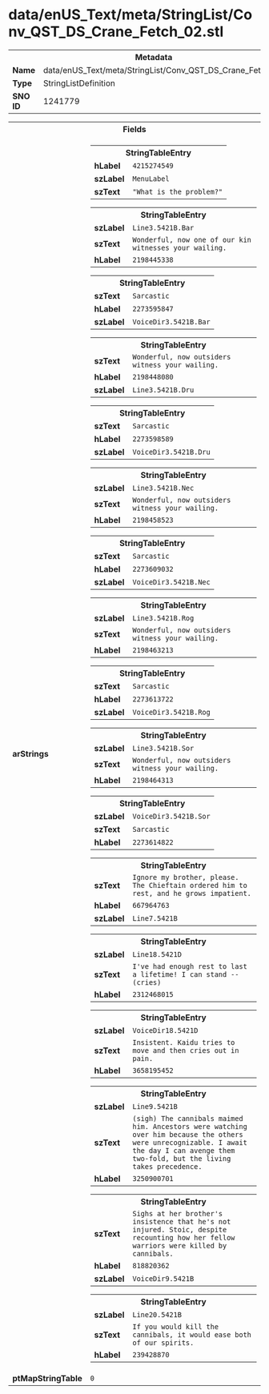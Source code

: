 <h1>data/enUS_Text/meta/StringList/Conv_QST_DS_Crane_Fetch_02.stl</h1><table><tr><th colspan="100%">Metadata</th></tr><tr><td><b>Name</b></td><td>data/enUS_Text/meta/StringList/Conv_QST_DS_Crane_Fetch_02.stl</td></tr><tr><td><b>Type</b></td><td>StringListDefinition</td></tr><tr><td><b>SNO ID</b></td><td>1241779</td></tr></table>

<table><tr><th colspan="100%">Fields</th></tr><tr><td><b>arStrings</b></td><td><table><tr><th colspan="100%">StringTableEntry</th></tr><tr><td><b>hLabel</b></td><td><code>4215274549</code></td></tr><tr><td><b>szLabel</b></td><td><code>MenuLabel</code></td></tr><tr><td><b>szText</b></td><td><code>"What is the problem?"</code></td></tr></table>


<table><tr><th colspan="100%">StringTableEntry</th></tr><tr><td><b>szLabel</b></td><td><code>Line3.5421B.Bar</code></td></tr><tr><td><b>szText</b></td><td><code>Wonderful, now one of our kin witnesses your wailing.</code></td></tr><tr><td><b>hLabel</b></td><td><code>2198445338</code></td></tr></table>


<table><tr><th colspan="100%">StringTableEntry</th></tr><tr><td><b>szText</b></td><td><code>Sarcastic</code></td></tr><tr><td><b>hLabel</b></td><td><code>2273595847</code></td></tr><tr><td><b>szLabel</b></td><td><code>VoiceDir3.5421B.Bar</code></td></tr></table>


<table><tr><th colspan="100%">StringTableEntry</th></tr><tr><td><b>szText</b></td><td><code>Wonderful, now outsiders witness your wailing.</code></td></tr><tr><td><b>hLabel</b></td><td><code>2198448080</code></td></tr><tr><td><b>szLabel</b></td><td><code>Line3.5421B.Dru</code></td></tr></table>


<table><tr><th colspan="100%">StringTableEntry</th></tr><tr><td><b>szText</b></td><td><code>Sarcastic</code></td></tr><tr><td><b>hLabel</b></td><td><code>2273598589</code></td></tr><tr><td><b>szLabel</b></td><td><code>VoiceDir3.5421B.Dru</code></td></tr></table>


<table><tr><th colspan="100%">StringTableEntry</th></tr><tr><td><b>szLabel</b></td><td><code>Line3.5421B.Nec</code></td></tr><tr><td><b>szText</b></td><td><code>Wonderful, now outsiders witness your wailing.</code></td></tr><tr><td><b>hLabel</b></td><td><code>2198458523</code></td></tr></table>


<table><tr><th colspan="100%">StringTableEntry</th></tr><tr><td><b>szText</b></td><td><code>Sarcastic</code></td></tr><tr><td><b>hLabel</b></td><td><code>2273609032</code></td></tr><tr><td><b>szLabel</b></td><td><code>VoiceDir3.5421B.Nec</code></td></tr></table>


<table><tr><th colspan="100%">StringTableEntry</th></tr><tr><td><b>szLabel</b></td><td><code>Line3.5421B.Rog</code></td></tr><tr><td><b>szText</b></td><td><code>Wonderful, now outsiders witness your wailing.</code></td></tr><tr><td><b>hLabel</b></td><td><code>2198463213</code></td></tr></table>


<table><tr><th colspan="100%">StringTableEntry</th></tr><tr><td><b>szText</b></td><td><code>Sarcastic</code></td></tr><tr><td><b>hLabel</b></td><td><code>2273613722</code></td></tr><tr><td><b>szLabel</b></td><td><code>VoiceDir3.5421B.Rog</code></td></tr></table>


<table><tr><th colspan="100%">StringTableEntry</th></tr><tr><td><b>szLabel</b></td><td><code>Line3.5421B.Sor</code></td></tr><tr><td><b>szText</b></td><td><code>Wonderful, now outsiders witness your wailing.</code></td></tr><tr><td><b>hLabel</b></td><td><code>2198464313</code></td></tr></table>


<table><tr><th colspan="100%">StringTableEntry</th></tr><tr><td><b>szLabel</b></td><td><code>VoiceDir3.5421B.Sor</code></td></tr><tr><td><b>szText</b></td><td><code>Sarcastic</code></td></tr><tr><td><b>hLabel</b></td><td><code>2273614822</code></td></tr></table>


<table><tr><th colspan="100%">StringTableEntry</th></tr><tr><td><b>szText</b></td><td><code>Ignore my brother, please. The Chieftain ordered him to rest, and he grows impatient.</code></td></tr><tr><td><b>hLabel</b></td><td><code>667964763</code></td></tr><tr><td><b>szLabel</b></td><td><code>Line7.5421B</code></td></tr></table>


<table><tr><th colspan="100%">StringTableEntry</th></tr><tr><td><b>szLabel</b></td><td><code>Line18.5421D</code></td></tr><tr><td><b>szText</b></td><td><code>I've had enough rest to last a lifetime! I can stand -- (cries)</code></td></tr><tr><td><b>hLabel</b></td><td><code>2312468015</code></td></tr></table>


<table><tr><th colspan="100%">StringTableEntry</th></tr><tr><td><b>szLabel</b></td><td><code>VoiceDir18.5421D</code></td></tr><tr><td><b>szText</b></td><td><code>Insistent. Kaidu tries to move and then cries out in pain. </code></td></tr><tr><td><b>hLabel</b></td><td><code>3658195452</code></td></tr></table>


<table><tr><th colspan="100%">StringTableEntry</th></tr><tr><td><b>szLabel</b></td><td><code>Line9.5421B</code></td></tr><tr><td><b>szText</b></td><td><code>(sigh) The cannibals maimed him. Ancestors were watching over him because the others were unrecognizable. I await the day I can avenge them two-fold, but the living takes precedence.</code></td></tr><tr><td><b>hLabel</b></td><td><code>3250900701</code></td></tr></table>


<table><tr><th colspan="100%">StringTableEntry</th></tr><tr><td><b>szText</b></td><td><code>Sighs at her brother's insistence that he's not injured. Stoic, despite recounting how her fellow warriors were killed by cannibals. </code></td></tr><tr><td><b>hLabel</b></td><td><code>818820362</code></td></tr><tr><td><b>szLabel</b></td><td><code>VoiceDir9.5421B</code></td></tr></table>


<table><tr><th colspan="100%">StringTableEntry</th></tr><tr><td><b>szLabel</b></td><td><code>Line20.5421B</code></td></tr><tr><td><b>szText</b></td><td><code>If you would kill the cannibals, it would ease both of our spirits.</code></td></tr><tr><td><b>hLabel</b></td><td><code>239428870</code></td></tr></table>


</td></tr><tr><td><b>ptMapStringTable</b></td><td><code>0</code></td></tr></table>

